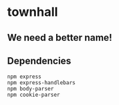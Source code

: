 townhall
==========

## We need a better name!

## Dependencies
```
npm express
npm express-handlebars
npm body-parser
npm cookie-parser
```
